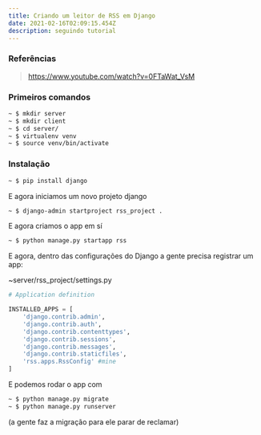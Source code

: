 ```yaml
---
title: Criando um leitor de RSS em Django
date: 2021-02-16T02:09:15.454Z
description: seguindo tutorial
---
```

### Referências

> https://www.youtube.com/watch?v=0FTaWat_VsM

### Primeiros comandos

```bash
~ $ mkdir server
~ $ mkdir client
~ $ cd server/
~ $ virtualenv venv
~ $ source venv/bin/activate
```

### Instalação

```bash
~ $ pip install django
```

E agora iniciamos um novo projeto django

```bash
~ $ django-admin startproject rss_project .
```

E agora criamos o app em sí

```bash
~ $ python manage.py startapp rss
```
E agora, dentro das configurações do Django a gente precisa registrar um app:

~server/rss_project/settings.py 

```python
# Application definition

INSTALLED_APPS = [
    'django.contrib.admin',
    'django.contrib.auth',
    'django.contrib.contenttypes',
    'django.contrib.sessions',
    'django.contrib.messages',
    'django.contrib.staticfiles',
    'rss.apps.RssConfig' #mine
]
```

E podemos rodar o app com

```bash
~ $ python manage.py migrate
~ $ python manage.py runserver
```

(a gente faz a migração para ele parar de reclamar)


